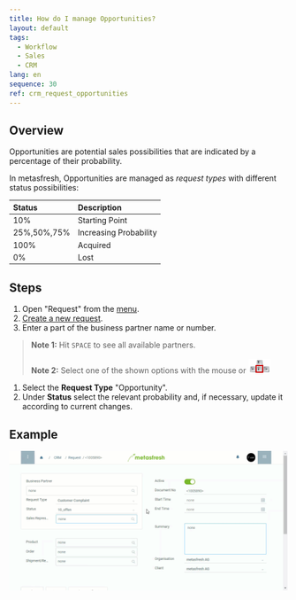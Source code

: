 ```yaml
---
title: How do I manage Opportunities?
layout: default
tags:
  - Workflow
  - Sales
  - CRM
lang: en
sequence: 30
ref: crm_request_opportunities
---
```


## Overview
Opportunities are potential sales possibilities that are indicated by a percentage of their probability.

In metasfresh, Opportunities are managed as *request types* with different status possibilities:

| Status     | Description     |
| :------------- | :------------- |
| 10%        |  Starting Point
| 25%,50%,75%| Increasing Probability
| 100% | Acquired
| 0% | Lost


## Steps

1. Open "Request" from the [menu](Menu).
1. [Create a new request](New_Record_Window).
1. Enter a part of the business partner name or number.
 >**Note 1:** Hit `SPACE` to see all available partners.<br><br>
 >**Note 2:** Select one of the shown options with the mouse or ![](../DE/assets/Workflow_Auftrag_Bis_Rechnung_WebUI-73797.png)

1. Select the **Request Type** "Opportunity".
1. Under **Status** select the relevant probability and, if necessary, update it according to current changes.

## Example

![](assets/CRM_Request_Opportunities.gif)
